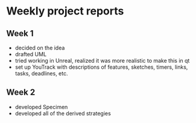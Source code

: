 # Weekly project reports

## Week 1

- decided on the idea
- drafted UML
- tried working in Unreal, realized it was more realistic to make this in qt
- set up YouTrack with descriptions of features, sketches, timers, links, tasks, deadlines, etc.

## Week 2

- developed Specimen
- developed all of the derived strategies